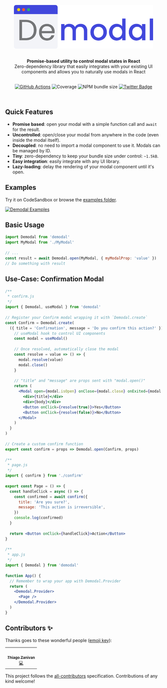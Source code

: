<p align="center">
  <img height="140" src="media/demodal.png" alt="Demodal Banner" align="center" />
</p>

<br />

<div align="center"><strong>Promise-based utility to control modal states in React</strong></div>
<div align="center">Zero-dependency library that easily integrates with your existing UI components and allows you to naturally use modals in React</div>

<br />

<div align="center">

[![GitHub Actions](https://img.shields.io/github/workflow/status/thiagozf/demodal/demodal%20tests?style=for-the-badge&labelColor=4147dc&logo=github&logoColor=white)](https://github.com/thiagozf/demodal/actions?query=workflow%3A%22demodal+tests%22)
![Coverage](https://img.shields.io/codecov/c/gh/thiagozf/demodal?style=for-the-badge&labelColor=4147dc&logo=codecov&logoColor=white)
![NPM bundle size](https://img.shields.io/bundlephobia/minzip/demodal?style=for-the-badge&labelColor=4147dc&logoColor=white)
[![Twitter Badge](https://img.shields.io/badge/%23Demodal-4147dc?style=for-the-badge&labelColor=4147dc&logo=twitter&logoColor=white)](https://twitter.com/intent/tweet?button_hashtag=Demodal)

</div>

<br/>

## Quick Features

- **Promise based**: open your modal with a simple function call and `await` for the result.
- **Uncontrolled**: open/close your modal from anywhere in the code (even inside the modal itself).
- **Decoupled**: no need to import a modal component to use it. Modals can be managed by ID.
- **Tiny**: zero-dependency to keep your bundle size under control: `~1.5kB`.
- **Easy integration**: easily integrate with any UI library.
- **Lazy-loading**: delay the rendering of your modal component until it's open.

## Examples

Try it on CodeSandbox or browse the [examples folder](https://github.com/thiagozf/demodal/tree/main/examples).

[![Demodal Examples](https://codesandbox.io/static/img/play-codesandbox.svg)](https://githubbox.com/thiagozf/demodal/tree/main/examples/basic)

## Basic Usage

```jsx
import Demodal from 'demodal'
import MyModal from './MyModal'

// ...
const result = await Demodal.open(MyModal, { myModalProp: 'value' })
// Do something with result
```

## Use-Case: Confirmation Modal

```jsx
/**
 * confirm.js
 */
import { Demodal, useModal } from 'demodal'

// Register your Confirm modal wrapping it with `Demodal.create`
const Confirm = Demodal.create(
  ({ title = 'Confirmation', message = 'Do you confirm this action?' }) => {
    // useModal hook to control UI components
    const modal = useModal()

    // Once resolved, automatically close the modal
    const resolve = value => () => {
      modal.resolve(value)
      modal.close()
    }

    // "title" and "message" are props sent with "modal.open()"
    return (
      <Modal open={modal.isOpen} onClose={modal.close} onExited={modal.remove}>
        <div>{title}</div>
        <div>{body}</div>
        <Button onClick={resolve(true)}>Yes</Button>
        <Button onClick={resolve(false)}>No</Button>
      </Modal>
    )
  }
)

// Create a custom confirm function
export const confirm = props => Demodal.open(Confirm, props)

/**
 * page.js
 */
import { confirm } from './confirm'

export const Page = () => {
  const handleClick = async () => {
    const confirmed = await confirm({
      title: 'Are you sure?',
      message: 'This action is irreversible',
    })
    console.log(confirmed)
  }

  return <Button onClick={handleClick}>Action</Button>
}

/**
 * app.js
 */
import { Demodal } from 'demodal'

function App() {
  // Remember to wrap your app with Demodal.Provider
  return (
    <Demodal.Provider>
      <Page />
    </Demodal.Provider>
  )
}
```

## Contributors ✨

Thanks goes to these wonderful people ([emoji key](https://allcontributors.org/docs/en/emoji-key)):

<!-- ALL-CONTRIBUTORS-LIST:START - Do not remove or modify this section -->
<!-- prettier-ignore-start -->
<!-- markdownlint-disable -->
<table>
  <tr>
    <td align="center"><a href="https://github.com/thiagozf"><img src="https://avatars.githubusercontent.com/u/4684137?v=4?s=100" width="100px;" alt=""/><br /><sub><b>Thiago Zanivan</b></sub></a><br /><a href="https://github.com/thiagozf/demodal/commits?author=thiagozf" title="Code">💻</a></td>
  </tr>
</table>

<!-- markdownlint-restore -->
<!-- prettier-ignore-end -->

<!-- ALL-CONTRIBUTORS-LIST:END -->

This project follows the [all-contributors](https://github.com/all-contributors/all-contributors) specification. Contributions of any kind welcome!
